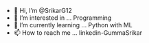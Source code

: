- 👋 Hi, I’m @SrikarG12
- 👀 I’m interested in ... Programming
- 🌱 I’m currently learning ... Python with ML
- 📫 How to reach me ... linkedin-GummaSrikar

<!---
SrikarG12/SrikarG12 is a ✨ special ✨ repository because its `README.md` (this file) appears on your GitHub profile.
You can click the Preview link to take a look at your changes.
--->
